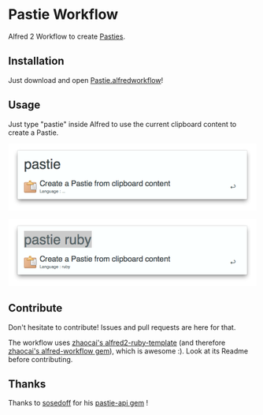 Pastie Workflow
======================

Alfred 2 Workflow to create [Pasties](http://pastie.org).

Installation
------------

Just download and open [Pastie.alfredworkflow](https://github.com/fklingler/alfred-pastie/raw/master/Pastie.alfredworkflow)!

Usage
-----

Just type "pastie" inside Alfred to use the current clipboard content to create a Pastie.

![Pastie](screenshots/pastie.png)

![Pastie Ruby](screenshots/pastie-ruby.png)

Contribute
----------

Don't hesitate to contribute! Issues and pull requests are here for that.

The workflow uses [zhaocai's alfred2-ruby-template](https://github.com/zhaocai/alfred2-ruby-template) (and therefore [zhaocai's alfred-workflow gem](https://github.com/zhaocai/alfred-workflow)), which is awesome :). Look at its Readme before contributing.

Thanks
------

Thanks to [sosedoff](https://github.com/sosedoff/) for his [pastie-api gem](https://github.com/sosedoff/pastie) !
